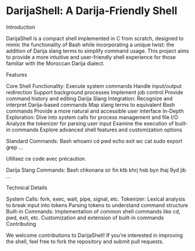 # DarijaShell: A Darija-Friendly Shell

Introduction

DarijaShell is a compact shell implemented in C from scratch, designed to mimic the functionality of Bash while incorporating a unique twist: the addition of Darija slang terms to simplify command usage. This project aims to provide a more intuitive and user-friendly shell experience for those familiar with the Moroccan Darija dialect.

Features

Core Shell Functionality:
Execute system commands
Handle input/output redirection
Support background processes
Implement job control
Provide command history and editing
Darija Slang Integration:
Recognize and interpret Darija-based commands
Map slang terms to equivalent Bash commands
Provide a more natural and accessible user interface
In-Depth Exploration:
Dive into system calls for process management and file I/O
Analyze the tokenizer for parsing user input
Examine the execution of built-in commands
Explore advanced shell features and customization options

Standard Commands:
Bash
whoami
cd
pwd
echo
exit
wc
cat
sudo
export
grep ...

Utilisez ce code avec précaution.

Darija Slang Commands:
Bash
chkonana
sir
fin
ktb
khrj
hsb
byn
lhaj
9yd
jib ...

Technical Details

System Calls:
fork, exec, wait, pipe, signal, etc.
Tokenizer:
Lexical analysis to break input into tokens
Parsing tokens to understand command structure
Built-in Commands:
Implementation of common shell commands like cd, pwd, exit, etc.
Customization and extension of built-in commands
Contributing

We welcome contributions to DarijaShell! If you're interested in improving the shell, feel free to fork the repository and submit pull requests.
